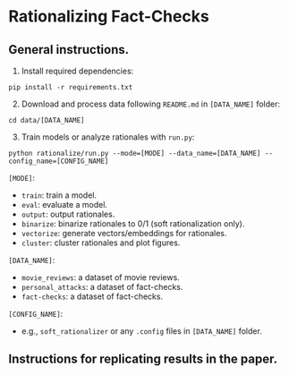 # Rationalizing Fact-Checks

## General instructions.

1. Install required dependencies:
```
pip install -r requirements.txt
```

2. Download and process data following `README.md` in `[DATA_NAME]` folder:
```
cd data/[DATA_NAME]
```

3. Train models or analyze rationales with `run.py`:
```
python rationalize/run.py --mode=[MODE] --data_name=[DATA_NAME] --config_name=[CONFIG_NAME]
```

`[MODE]`:
- `train`: train a model.
- `eval`: evaluate a model.
- `output`: output rationales.
- `binarize`: binarize rationales to 0/1 (soft rationalization only).
- `vectorize`: generate vectors/embeddings for rationales.
- `cluster`: cluster rationales and plot figures.

`[DATA_NAME]`:
- `movie_reviews`: a dataset of movie reviews.
- `personal_attacks`: a dataset of fact-checks.
- `fact-checks`: a dataset of fact-checks.

`[CONFIG_NAME]`:
- e.g., `soft_rationalizer` or any `.config` files in `[DATA_NAME]` folder.

## Instructions for replicating results in the paper.




